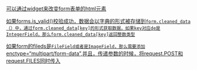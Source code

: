 [可以通过widget来改变form表单的html元素](https://docs.djangoproject.com/en/1.8/topics/forms/)

[如果forms.is\_valid\(\)校验成功，数据会以字典的形式被存储到`form.cleaned_data（）中，通过form.cleaned_data[key]的形式获取数据，如果key对应de是IntegerField，那么form.cleaned_data[key]返回整数类型`](https://docs.djangoproject.com/en/1.8/topics/forms/)

[如果form的fileds是`FileField或者是ImageField，那么需要添加`enctype=“multipart/form-data”,并且，传递参数的时候，将request.POST和request.FILES同时传入](https://docs.djangoproject.com/en/1.8/ref/forms/api/#binding-uploaded-files)

